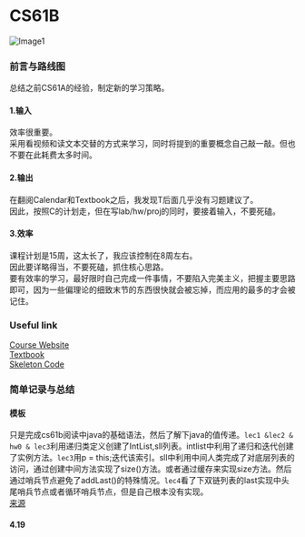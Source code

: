 # CS61B
![Image1](https://github.com/ajwwja777/git_exercise/raw/master/CS61BWebTitle.png)
### 前言与路线图
总结之前CS61A的经验，制定新的学习策略。
#### 1.输入
效率很重要。  
采用看视频和读文本交替的方式来学习，同时将提到的重要概念自己敲一敲。但也不要在此耗费太多时间。
#### 2.输出
在翻阅Calendar和Textbook之后，我发现T后面几乎没有习题建议了。  
因此，按照C的计划走，但在写lab/hw/proj的同时，要接着输入，不要死磕。
#### 3.效率
课程计划是15周，这太长了，我应该控制在8周左右。  
因此要详略得当，不要死磕，抓住核心思路。  
要有效率的学习，最好限时自己完成一件事情，不要陷入完美主义，把握主要思路即可，因为一些偏理论的细致末节的东西很快就会被忘掉，而应用的最多的才会被记住。
### Useful link
[Course Website](https://sp18.datastructur.es/)  
[Textbook](https://joshhug.gitbooks.io/hug61b/content/)  
[Skeleton Code](https://github.com/Berkeley-CS61B/skeleton-sp18)
### 简单记录与总结
#### 模板
只是完成cs61b阅读中java的基础语法，然后了解下java的值传递。`lec1 &lec2 & hw0 & lec3`利用递归类定义创建了IntList,sll列表。intlist中利用了递归和迭代创建了实例方法。`lec3`用p = this;迭代该索引。sll中利用中间人类完成了对底层列表的访问，通过创建中间方法实现了size()方法。或者通过缓存来实现size方法。然后通过哨兵节点避免了addLast()的特殊情况。`lec4`看了下双链列表的last实现中头尾哨兵节点或者循环哨兵节点，但是自己根本没有实现。  
[来源](https://zhuanlan.zhihu.com/p/689818280)
#### 4.19
